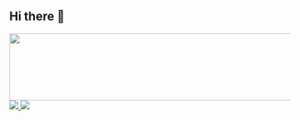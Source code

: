 ## Hi there 👋


<a href="https://github.com/devxb/gitanimals">
  <img
    src="https://render.gitanimals.org/lines/howyoujini?pet-id=637245292032127240"
    width="600"
    height="120"
  />
</a>

<a href="https://github.com/git-marvel/commit-guardians-client">
  <img src="https://firebasestorage.googleapis.com/v0/b/commit-guardians.firebasestorage.app/o/badges%2Fcommit-hardworker-style-02.svg?alt=media&token=cd463e82-bfde-448e-bfbf-5b52e178de91" />
</a>

<a href="https://github.com/git-marvel/commit-guardians-client">
  <img src="https://firebasestorage.googleapis.com/v0/b/commit-guardians.firebasestorage.app/o/badges%2Fcommit-rulemaster-style-01.svg?alt=media&token=d930abbb-d571-484d-ac75-14a2c006cf3a" />
</a>

<!--
**howyoujini/howyoujini** is a ✨ _special_ ✨ repository because its `README.md` (this file) appears on your GitHub profile.

Here are some ideas to get you started:

- 🔭 I’m currently working on ...
- 🌱 I’m currently learning ...
- 👯 I’m looking to collaborate on ...
- 🤔 I’m looking for help with ...
- 💬 Ask me about ...
- 📫 How to reach me: ...
- 😄 Pronouns: ...
- ⚡ Fun fact: ...
-->
